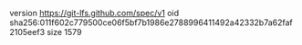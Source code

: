 version https://git-lfs.github.com/spec/v1
oid sha256:011f602c779500ce06f5bf7b1986e2788996411492a42332b7a62faf2105eef3
size 1579

